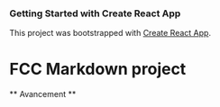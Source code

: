 ### Getting Started with Create React App

This project was bootstrapped with [Create React App](https://github.com/facebook/create-react-app).

# FCC Markdown project 

** Avancement **

